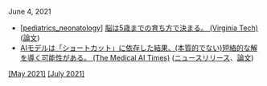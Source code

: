 June 4, 2021
* [\[pediatrics_neonatology\]](pediatrics_neonatology.md) [脳は5歳までの育ち方で決まる。 (Virginia Tech)](https://vtx.vt.edu/videos/k/2021/05/1_cklhatrd.html) ([論文](https://direct.mit.edu/jocn/article/33/6/1197/98115/Randomized-Manipulation-of-Early-Cognitive))
* [AIモデルは「ショートカット」に依存した結果、(本質的でない)短絡的な解を導く可能性がある。 (The Medical AI Times)](https://aitimes.media/2021/06/02/8131/) ([ニュースリリース](https://news.cs.washington.edu/2021/06/01/allen-school-researchers-discover-medical-ai-models-rely-on-shortcuts-that-could-lead-to-misdiagnosis-of-covid-19-and-other-diseases/)、[論文](https://www.nature.com/articles/s42256-021-00338-7))

[\[May 2021\]](2105.md) [\[July 2021\]](2107.md)
